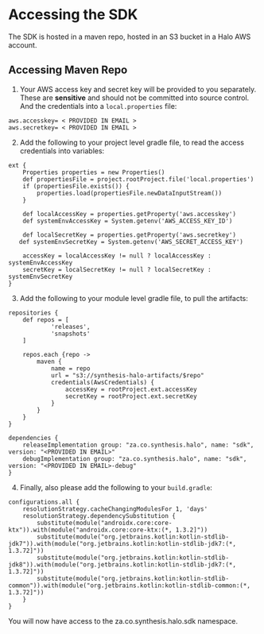 # Accessing the SDK #

The SDK is hosted in a maven repo, hosted in an S3 bucket in a Halo AWS account.

## Accessing Maven Repo ##

1. Your AWS access key and secret key will be provided to you separately. These are **sensitive** and should not be committed into source control.  And the credentials into a `local.properties` file:

```
aws.accesskey= < PROVIDED IN EMAIL >
aws.secretkey= < PROVIDED IN EMAIL >
```

2. Add the following to your project level gradle file, to read the access credentials into variables:

```
ext {
    Properties properties = new Properties()
    def propertiesFile = project.rootProject.file('local.properties')
    if (propertiesFile.exists()) {
        properties.load(propertiesFile.newDataInputStream())
    }

    def localAccessKey = properties.getProperty('aws.accesskey')
    def systemEnvAccessKey = System.getenv('AWS_ACCESS_KEY_ID')

    def localSecretKey = properties.getProperty('aws.secretkey')
   def systemEnvSecretKey = System.getenv('AWS_SECRET_ACCESS_KEY')

    accessKey = localAccessKey != null ? localAccessKey : systemEnvAccessKey
    secretKey = localSecretKey != null ? localSecretKey : systemEnvSecretKey
}
```

3. Add the following to your module level gradle file, to pull the artifacts:

```
repositories {
    def repos = [
            'releases',
            'snapshots'
    ]

    repos.each {repo ->
        maven {
            name = repo
            url = "s3://synthesis-halo-artifacts/$repo"
            credentials(AwsCredentials) {
                accessKey = rootProject.ext.accessKey
                secretKey = rootProject.ext.secretKey
            }
        }
    }
}

dependencies {
    releaseImplementation group: "za.co.synthesis.halo", name: "sdk", version: "<PROVIDED IN EMAIL>"
    debugImplementation group: "za.co.synthesis.halo", name: "sdk", version: "<PROVIDED IN EMAIL>-debug"
}
```

4. Finally, also please add the following to your `build.gradle`: 

```
configurations.all {
    resolutionStrategy.cacheChangingModulesFor 1, 'days'
    resolutionStrategy.dependencySubstitution {
        substitute(module("androidx.core:core-ktx")).with(module("androidx.core:core-ktx:(*, 1.3.2]"))
        substitute(module("org.jetbrains.kotlin:kotlin-stdlib-jdk7")).with(module("org.jetbrains.kotlin:kotlin-stdlib-jdk7:(*, 1.3.72]"))
        substitute(module("org.jetbrains.kotlin:kotlin-stdlib-jdk8")).with(module("org.jetbrains.kotlin:kotlin-stdlib-jdk7:(*, 1.3.72]"))
        substitute(module("org.jetbrains.kotlin:kotlin-stdlib-common")).with(module("org.jetbrains.kotlin:kotlin-stdlib-common:(*, 1.3.72]"))
    }
}
```

You will now have access to the za.co.synthesis.halo.sdk namespace.